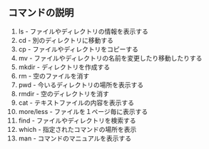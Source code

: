 ## コマンドの説明

1. ls - ファイルやディレクトリの情報を表示する
1. cd - 別のディレクトリに移動する
1. cp - ファイルやディレクトリをコピーする
1. mv - ファイルやディレクトリの名前を変更したり移動したりする
1. mkdir - ディレクトリを作成する
1. rm - 空のファイルを消す
1. pwd - 今いるディレクトリの場所を表示する
1. rmdir - 空のディレクトリを消す
1. cat - テキストファイルの内容を表示する
1. more/less - ファイルを１ページ毎に表示する
1. find - ファイルやディレクトリを検索する
1. which - 指定されたコマンドの場所を表示
1. man - コマンドのマニュアルを表示する
